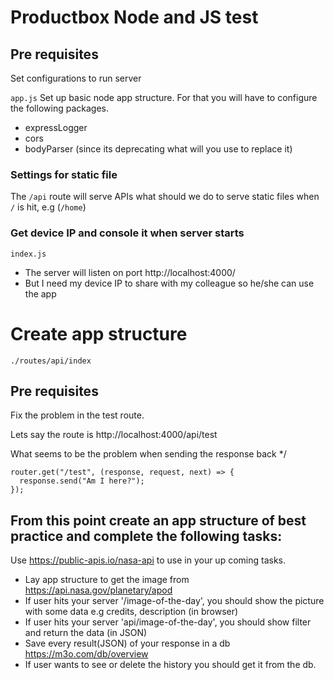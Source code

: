 # Productbox Node and JS test

## Pre requisites
Set configurations to run server

`app.js`
Set up basic node app structure. For that you will have to configure the following packages.
 * expressLogger
 * cors
 * bodyParser (since its deprecating what will you use to replace it)

### Settings for static file
The `/api` route will  serve APIs what should we do to serve static files when `/` is hit, e.g (`/home`)


### Get device IP and console it when server starts
`index.js`
 * The server will listen on port http://localhost:4000/
 * But I need my device IP to share with my colleague so he/she can use the app
 
# Create app structure
`./routes/api/index` 
## Pre requisites
Fix the problem in the test route.

Lets say the route is http://localhost:4000/api/test

What seems to be the problem when sending the response back
 */

```
router.get("/test", (response, request, next) => {
  response.send("Am I here?");
});
```

## From this point create an app structure of best practice and complete the following tasks:

Use https://public-apis.io/nasa-api to use in your up coming tasks.
 * Lay app structure to get the image from https://api.nasa.gov/planetary/apod
 * If user hits your server '/image-of-the-day', you should show the picture with some data e.g credits, description (in browser)
 * If user hits your server 'api/image-of-the-day', you should show filter and return the data (in JSON)
 * Save every result(JSON) of your response in a db https://m3o.com/db/overview
 * If user wants to see or delete the history you should get it from the db.
